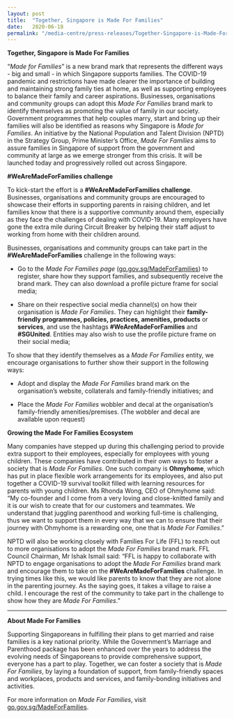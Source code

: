 ```yaml
---
layout: post
title:  "Together, Singapore is Made For Families"
date:   2020-06-18
permalink: "/media-centre/press-releases/Together-Singapore-is-Made-For-Families"
---
```


**Together, Singapore is Made For Families**

“*Made for Families*” is a new brand mark that represents the different ways - big and small - in which Singapore supports families. The COVID-19 pandemic and restrictions have made clearer the importance of building and maintaining strong family ties at home, as well as supporting employees to balance their family and career aspirations. Businesses, organisations and community groups can adopt this *Made For Families* brand mark to identify themselves as promoting the value of family in our society. Government programmes that help couples marry, start and bring up their families will also be identified as reasons why Singapore is *Made for Families*. An initiative by the National Population and Talent Division (NPTD) in the Strategy Group, Prime Minister’s Office, *Made For Families* aims to assure families in Singapore of support from the government and community at large as we emerge stronger from this crisis. It will be launched today and progressively rolled out across Singapore.

**#WeAreMadeForFamilies challenge**

To kick-start the effort is a **#WeAreMadeForFamilies challenge**. Businesses, organisations and community groups are encouraged to showcase their efforts in supporting parents in raising children, and let families know that there is a supportive community around them, especially as they face the challenges of dealing with COVID-19. Many employers have gone the extra mile during Circuit Breaker by helping their staff adjust to working from home with their children around. 

Businesses, organisations and community groups can take part in the **#WeAreMadeForFamilies** challenge in the following ways:

* Go to the *Made For Families page* ([go.gov.sg/MadeForFamilies](https://www.go.gov.sg/MadeForFamilies)) to register, share how they support families, and subsequently receive the brand mark. They can also download a profile picture frame for social media; 

* Share on their respective social media channel(s) on how their organisation is *Made For Families*. They can highlight their **family-friendly programmes, policies, practices, amenities, products** or **services**, and use the hashtags **#WeAreMadeForFamilies** and **#SGUnited**. Entities may also wish to use the profile picture frame on their social media; 

To show that they identify themselves as a *Made For Families* entity, we encourage organisations to further show their support in the following ways:

* Adopt and display the *Made For Families* brand mark on the organisation’s website, collaterals and family-friendly initiatives; and 

* Place the *Made For Families* wobbler and decal at the organisation’s family-friendly amenities/premises. (The wobbler and decal are available upon request)

**Growing the Made For Families Ecosystem**
	
Many companies have stepped up during this challenging period to provide extra support to their employees, especially for employees with young children. These companies have contributed in their own ways to foster a society that is *Made For Families*. One such company is **Ohmyhome**, which has put in place flexible work arrangements for its employees, and also put together a COVID-19 survival toolkit filled with learning resources for parents with young children. Ms Rhonda Wong, CEO of Ohmyhome said: “My co-founder and I come from a very loving and close-knitted family and it is our wish to create that for our customers and teammates. We understand that juggling parenthood and working full-time is challenging, thus we want to support them in every way that we can to ensure that their journey with Ohmyhome is a rewarding one, one that is *Made For Families*.”

NPTD will also be working closely with Families For Life (FFL) to reach out to more organisations to adopt the *Made For Families* brand mark. FFL Council Chairman, Mr Ishak Ismail said: “FFL is happy to collaborate with NPTD to engage organisations to adopt the *Made For Families* brand mark and encourage them to take on the **#WeAreMadeForFamilies** challenge. In trying times like this, we would like parents to know that they are not alone in the parenting journey. As the saying goes, it takes a village to raise a child. I encourage the rest of the community to take part in the challenge to show how they are *Made For Families*.”

----------

**About Made For Families**

Supporting Singaporeans in fulfilling their plans to get married and raise families is a key national priority. While the Government’s Marriage and Parenthood package has been enhanced over the years to address the evolving needs of Singaporeans to provide comprehensive support, everyone has a part to play. Together, we can foster a society that is *Made For Families*, by laying a foundation of support, from family-friendly spaces and workplaces, products and services, and family-bonding initiatives and activities.  

For more information on *Made For Families*, visit [go.gov.sg/MadeForFamilies](https://www.go.gov.sg/MadeForFamilies).

